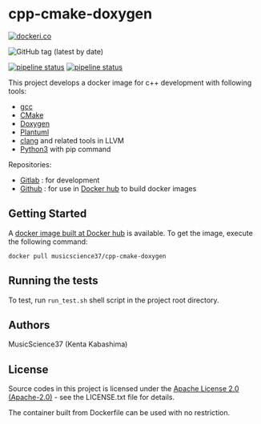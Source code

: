 # cpp-cmake-doxygen

[![dockeri.co](https://dockeri.co/image/musicscience37/cpp-cmake-doxygen)](https://hub.docker.com/r/musicscience37/cpp-cmake-doxygen)

![GitHub tag (latest by date)](https://img.shields.io/github/v/tag/MusicScience37/cpp-cmake-doxygen?label=latest)

[![pipeline status](https://gitlab.com/MusicScience37/cpp-cmake-doxygen/badges/master/pipeline.svg)](https://gitlab.com/MusicScience37/cpp-cmake-doxygen/commits/master)
[![pipeline status](https://gitlab.com/MusicScience37/cpp-cmake-doxygen/badges/develop/pipeline.svg)](https://gitlab.com/MusicScience37/cpp-cmake-doxygen/commits/develop)

This project develops a docker image for c++ development with following tools:

- [gcc](https://gcc.gnu.org/)
- [CMake](https://cmake.org/)
- [Doxygen](http://www.doxygen.nl/)
- [Plantuml](http://plantuml.com/en/)
- [clang](https://clang.llvm.org/) and related tools in LLVM
- [Python3](https://www.python.org/) with pip command

Repositories:

- [Gitlab](https://gitlab.com/MusicScience37/cpp-cmake-doxygen)
  : for development
- [Github](https://github.com/MusicScience37/cpp-cmake-doxygen)
  : for use in [Docker hub](https://hub.docker.com/) to build docker images

## Getting Started

A [docker image built at Docker hub](https://hub.docker.com/r/musicscience37/cpp-cmake-doxygen) is available.
To get the image, execute the following command:

~~~~~{.sh}
docker pull musicscience37/cpp-cmake-doxygen
~~~~~

## Running the tests

To test, run `run_test.sh` shell script in the project root directory.

## Authors

MusicScience37 (Kenta Kabashima)

## License

Source codes in this project is licensed under the [Apache License 2.0 (Apache-2.0)](https://www.apache.org/licenses/LICENSE-2.0) - see the LICENSE.txt file for details.

The container built from Dockerfile can be used with no restriction.
